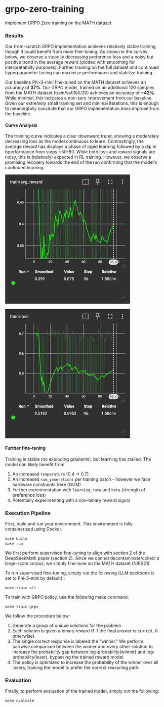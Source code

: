# grpo-zero-training
Implement GRPO Zero training on the MATH dataset.

### Results

Our from-scratch GRPO implementation achieves relatively stable training, though it could benefit from more fine-tuning. As shown in the curves below, we observe a steadily decreasing preference loss and a noisy but positive trend in the average reward (plotted with smoothing for interpretability purposes). Further training on the full dataset and continued hyperparameter tuning can maximize performance and stabilize training.

Our baseline Phi-3-mini fine-tuned on the MATH dataset achieves an accuracy of **37%**. Our GRPO model, trained on an additional 120 samples from the MATH dataset (train/val:100/20) achieves an accuracy of **~42%**. While minimal, this indicates a non-zero improvement from our baseline. Given our extremely small training set and minimal iterations, this is enough to meaningfully conclude that our GRPO implementation does improve from the baseline.

#### Curve Analysis

The training curve indicates a clear downward trend, showing a moderately decreasing loss as the model continuous to learn. Contrastingly, the average reward has displays a phase of rapid learning followed by a dip in bperformance from steps ~50-80. While both loss and reward signals are noisy, this is (relatively) expected in RL training. However, we observe a promising recovery towards the end of the run confirming that the model's continued learning.

![train/avg_reward](imgs/reward_curve.png)

![train/loss](imgs/loss_curve.png)

#### Further fine-tuning

Training is stable (no exploding gradients), but learning has stalled. The model can likely benefit from:

1. An increased `temperature` (0.4 -> 0.7)
2. An increased `num_generations` per training batch - however we face hardware constraints here (OOM)
3. Further experimentation with `learning_rate` and `beta` (strength of preference loss)
4. Potentially experimenting with a non-binary reward signal

### Execution Pipeline

First, build and run your environment. This environment is fully containerized using Docker.

```
make build
make run
```

We first perform supervised fine-tuning to align with section 2 of the DeepSeekMath paper (section 2).
Since we cannot decontaminate/collect a large-scale corpus, we simply fine-tune on the MATH dataset (NIPS21).

To run supervised fine-tuning, simply run the following
(LLM backbone is set to Phi-3-mini by default).:

```
make train-sft
```

To train with GRPO policy, use the following make command:

```
make train-grpo
```

We follow the procedure below:
1. Generate a group of unique solutions for the problem
2. Each solution is given a binary reward (1 if the final answer is correct, 0 otherwise).
3. The single correct response is labeled the "winner." We perform pairwise comparison between the winner and every other solution to increase the probability gap between log-probability(winner) and log-probability(loser), bypassing the trained reward model.
4. The policy is optimized to increase the probability of the winner over all losers, training the model to prefer the correct reasoning path.

### Evaluation

Finally, to perform evaluation of the trained model, simply run the following:

```
make evaluate
```